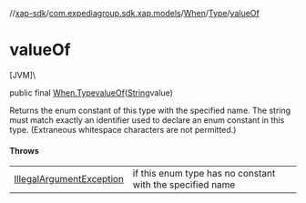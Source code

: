 //[xap-sdk](../../../../index.md)/[com.expediagroup.sdk.xap.models](../../index.md)/[When](../index.md)/[Type](index.md)/[valueOf](value-of.md)

# valueOf

[JVM]\

public final [When.Type](index.md)[valueOf](value-of.md)([String](https://docs.oracle.com/javase/8/docs/api/java/lang/String.html)value)

Returns the enum constant of this type with the specified name. The string must match exactly an identifier used to declare an enum constant in this type. (Extraneous whitespace characters are not permitted.)

#### Throws

| | |
|---|---|
| [IllegalArgumentException](https://kotlinlang.org/api/latest/jvm/stdlib/kotlin/-illegal-argument-exception/index.html) | if this enum type has no constant with the specified name |
